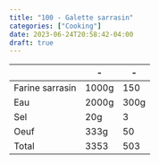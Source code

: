 ```yaml
---
title: "100 - Galette sarrasin"
categories: ["Cooking"]
date: 2023-06-24T20:58:42-04:00
draft: true
---
```


||-|-|
|-|-|-|
|Farine sarrasin|1000g|150|
|Eau|2000g|300g|
|Sel|20g|3|
|Oeuf|333g|50|
|Total|3353|503|
